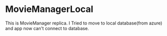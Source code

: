 # MovieManagerLocal
 This is MovieManager replica. I Tried to move to local database(from azure) and app now can't connect to database. 
